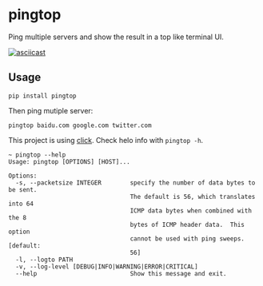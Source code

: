 # pingtop

Ping multiple servers and show the result in a top like terminal UI.

[![asciicast](https://asciinema.org/a/onbBCmHzhltau7iqButUGx6yu.svg)](https://asciinema.org/a/onbBCmHzhltau7iqButUGx6yu)

## Usage

```
pip install pingtop
```

Then ping mutiple server:
```
pingtop baidu.com google.com twitter.com
```

This project is using [click](https://click.palletsprojects.com/en/7.x/). Check helo info with `pingtop -h`.

```
~ pingtop --help
Usage: pingtop [OPTIONS] [HOST]...

Options:
  -s, --packetsize INTEGER        specify the number of data bytes to be sent.
                                  The default is 56, which translates into 64
                                  ICMP data bytes when combined with the 8
                                  bytes of ICMP header data.  This option
                                  cannot be used with ping sweeps.  [default:
                                  56]
  -l, --logto PATH
  -v, --log-level [DEBUG|INFO|WARNING|ERROR|CRITICAL]
  --help                          Show this message and exit.
```
